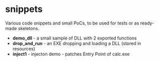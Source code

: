 # snippets
Various code snippets and small PoCs, to be used for tests or as ready-made skeletons.
+ <b>demo_dll</b> - a small sample of DLL with 2 exported functions
+ <b>drop_and_run</b> - an EXE dropping and loading a DLL (stored in resources)
+ <b>inject1</b> - injecton demo - patches Entry Point of calc.exe
